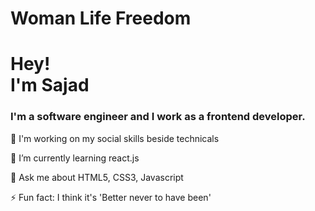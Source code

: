 <h1>Woman Life Freedom</h1>

<h1>Hey!<br>I'm Sajad</h1>
<H3>I'm a software engineer and I work as a frontend developer.</H3>

<p>
  🔭 I'm working on my social skills beside technicals
</p>
<p>
  🌱 I’m currently learning react.js
</p>
<P>
  💬 Ask me about HTML5, CSS3, Javascript
</P>
<p>
  ⚡ Fun fact: I think it's 'Better never to have been'
</p>
